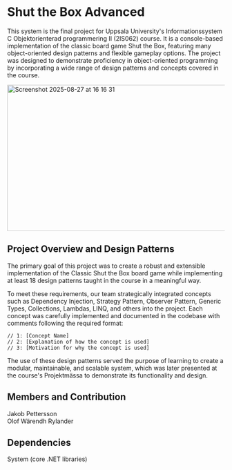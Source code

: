 # Shut the Box Advanced
This system is the final project for Uppsala University's Informationssystem C Objektorienterad programmering II (2IS062) course. It is a console-based implementation of the classic board game Shut the Box, featuring many object-oriented design patterns and flexible gameplay options. The project was designed to demonstrate proficiency in object-oriented programming by incorporating a wide range of design patterns and concepts covered in the course.

<img width="565" height="339" alt="Screenshot 2025-08-27 at 16 16 31" src="https://github.com/user-attachments/assets/b848df69-9b61-4978-aec3-60c5d3d46f1a" />

## Project Overview and Design Patterns
The primary goal of this project was to create a robust and extensible implementation of the Classic Shut the Box board game while implementing at least 18 design patterns taught in the course in a meaningful way.

To meet these requirements, our team strategically integrated concepts such as Dependency Injection, Strategy Pattern, Observer Pattern, Generic Types, Collections, Lambdas, LINQ, and others into the project. Each concept was carefully implemented and documented in the codebase with comments following the required format:

```
// 1: [Concept Name]
// 2: [Explanation of how the concept is used]
// 3: [Motivation for why the concept is used]
```

The use of these design patterns served the purpose of learning to create a modular, maintainable, and scalable system, which was later presented at the course's Projektmässa to demonstrate its functionality and design.

## Members and Contribution
Jakob Pettersson<br/>
Olof Wärendh Rylander

## Dependencies
System (core .NET libraries)
